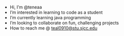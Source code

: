 -  Hi, I’m @teneaa
-  I’m interested in learning to code as a student
-  I’m currently learning java programming
-  I’m looking to collaborate on fun, challenging projects
-  How to reach me @ teal0910@stu.sjcc.edu

<!---
teneaa/teneaa is a ✨ special ✨ repository because its `README.md` (this file) appears on your GitHub profile.
You can click the Preview link to take a look at your changes.
--->
